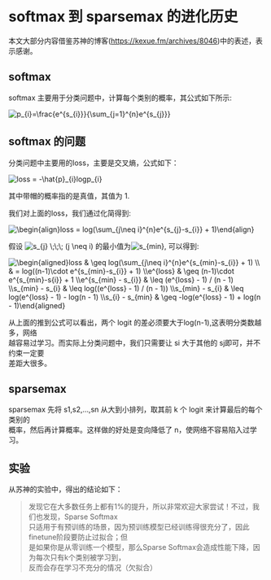 # softmax 到 sparsemax 的进化历史

本文大部分内容借鉴苏神的博客(https://kexue.fm/archives/8046)中的表述，表示感谢。  

## softmax

softmax 主要用于分类问题中，计算每个类别的概率，其公式如下所示:  

<img src="https://latex.codecogs.com/svg.image?p_{i}=\frac{e^{s_{i}}}{\sum_{j=1}^{n}e^{s_{j}}}" title="p_{i}=\frac{e^{s_{i}}}{\sum_{j=1}^{n}e^{s_{j}}}" />  

## softmax 的问题  

分类问题中主要用的loss，主要是交叉熵，公式如下：  

<img src="https://latex.codecogs.com/svg.image?loss&space;=&space;-\hat{p}_{i}logp_{i}" title="loss = -\hat{p}_{i}logp_{i}" />  
  
其中带帽的概率指的是真值，其值为 1.  

我们对上面的loss，我们通过化简得到:  

<img src="https://latex.codecogs.com/svg.image?\begin{align}loss&space;=&space;log(\sum_{j\neq&space;i}^{n}e^{s_{j}-s_{i}}&space;&plus;&space;1)\end{align}" title="\begin{align}loss = log(\sum_{j\neq i}^{n}e^{s_{j}-s_{i}} + 1)\end{align}" />  

假设 <img src="https://latex.codecogs.com/svg.image?s_{j}&space;\;\;\;&space;(j&space;\neq&space;&space;i)" title="s_{j} \;\;\; (j \neq i)" /> 的最小值为<img src="https://latex.codecogs.com/svg.image?s_{min}" title="s_{min}" />, 可以得到:  

<img src="https://latex.codecogs.com/svg.image?\begin{aligned}loss&space;&&space;\geq&space;&space;log(\sum_{j\neq&space;i}^{n}e^{s_{min}-s_{i}}&space;&plus;&space;1)&space;\\&space;&space;&space;&space;&space;&&space;=&space;log((n-1)\cdot&space;e^{s_{min}-s_{i}}&space;&plus;&space;1)&space;&space;\\e^{loss}&space;&&space;\geq&space;(n-1)\cdot&space;e^{s_{min}-s{i}}&space;&plus;&space;1&space;\\e^{s_{min}&space;-&space;s_{i}}&space;&&space;\leq&space;(e^{loss}&space;-&space;1)&space;/&space;(n&space;-&space;1)&space;\\s_{min}&space;-&space;s_{i}&space;&&space;\leq&space;log((e^{loss}&space;-&space;1)&space;/&space;(n&space;-&space;1))&space;\\s_{min}&space;-&space;s_{i}&space;&&space;\leq&space;log(e^{loss}&space;-&space;1)&space;-&space;log(n&space;-&space;1)&space;\\s_{i}&space;-&space;s_{min}&space;&&space;\geq&space;-log(e^{loss}&space;-&space;1)&space;&plus;&space;log(n&space;-&space;1)\end{aligned}" title="\begin{aligned}loss & \geq  log(\sum_{j\neq i}^{n}e^{s_{min}-s_{i}} + 1) \\ & = log((n-1)\cdot e^{s_{min}-s_{i}} + 1) \\e^{loss} & \geq (n-1)\cdot e^{s_{min}-s{i}} + 1 \\e^{s_{min} - s_{i}} & \leq (e^{loss} - 1) / (n - 1) \\s_{min} - s_{i} & \leq log((e^{loss} - 1) / (n - 1)) \\s_{min} - s_{i} & \leq log(e^{loss} - 1) - log(n - 1) \\s_{i} - s_{min} & \geq -log(e^{loss} - 1) + log(n - 1)\end{aligned}" />  

从上面的推到公式可以看出，两个 logit 的差必须要大于log(n-1),这表明分类数越多，网络  
越容易过学习。而实际上分类问题中，我们只需要让 si 大于其他的 sj即可，并不约束一定要  
差距大很多。  

## sparsemax

sparsemax 先将 s1,s2,…,sn 从大到小排列，取其前 k 个 logit 来计算最后的每个类别的  
概率，然后再计算概率。这样做的好处是变向降低了 n，使网络不容易陷入过学习。

## 实验

从苏神的实验中，得出的结论如下：
> 发现它在大多数任务上都有1%的提升，所以非常欢迎大家尝试！不过，我们也发现，Sparse Softmax  
> 只适用于有预训练的场景，因为预训练模型已经训练得很充分了，因此finetune阶段要防止过拟合；但  
> 是如果你是从零训练一个模型，那么Sparse Softmax会造成性能下降，因为每次只有k个类别被学习到，  
> 反而会存在学习不充分的情况（欠拟合）

## 